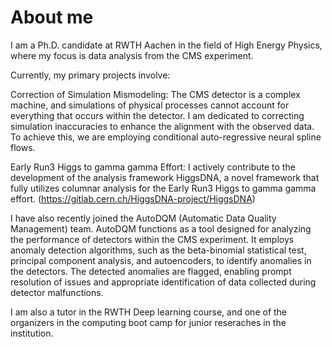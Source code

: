 # About me

I am a Ph.D. candidate at RWTH Aachen in the field of High Energy Physics, where my focus is data analysis from the CMS experiment.

Currently, my primary projects involve:

Correction of Simulation Mismodeling: The CMS detector is a complex machine, and simulations of physical processes cannot account for everything that occurs within the detector. I am dedicated to correcting simulation inaccuracies to enhance the alignment with the observed data. To achieve this, we are employing conditional auto-regressive neural spline flows. 

Early Run3 Higgs to gamma gamma Effort: I actively contribute to the development of the analysis framework HiggsDNA, a novel framework that fully utilizes columnar analysis for the Early Run3 Higgs to gamma gamma effort. (https://gitlab.cern.ch/HiggsDNA-project/HiggsDNA)
 
I have also recently joined the AutoDQM (Automatic Data Quality Management) team. AutoDQM functions as a tool designed for analyzing the performance of detectors within the CMS experiment. It employs anomaly detection algorithms, such as the beta-binomial statistical test, principal component analysis, and autoencoders, to identify anomalies in the detectors. The detected anomalies are flagged, enabling prompt resolution of issues and appropriate identification of data collected during detector malfunctions.

I am also a tutor in the RWTH Deep learning course, and one of the organizers in the computing boot camp for junior reseraches in the institution.

<!---
CaioDaumann/CaioDaumann is a ✨ special ✨ repository because its `README.md` (this file) appears on your GitHub profile.
You can click the Preview link to take a look at your changes.
--->
